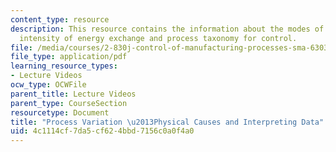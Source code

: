 ```yaml
---
content_type: resource
description: This resource contains the information about the modes of geometry change,
  intensity of energy exchange and process taxonomy for control.
file: /media/courses/2-830j-control-of-manufacturing-processes-sma-6303-spring-2008/4c1114cf7da5cf624bbd7156c0a0f4a0_lecture3.pdf
file_type: application/pdf
learning_resource_types:
- Lecture Videos
ocw_type: OCWFile
parent_title: Lecture Videos
parent_type: CourseSection
resourcetype: Document
title: "Process Variation \u2013Physical Causes and Interpreting Data"
uid: 4c1114cf-7da5-cf62-4bbd-7156c0a0f4a0
---
```

